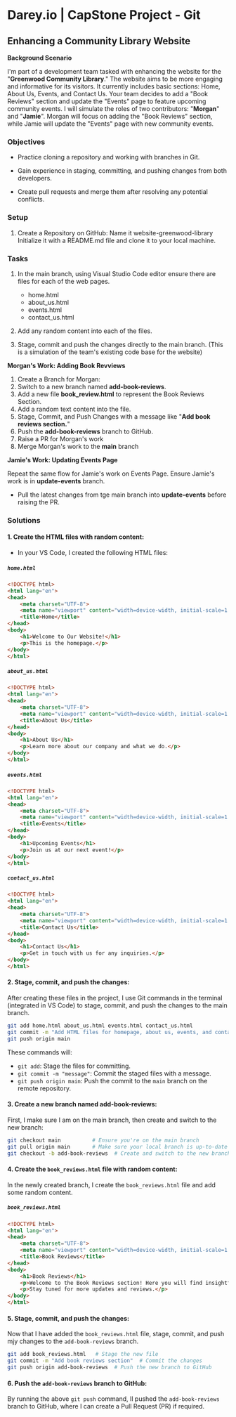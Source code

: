 # Darey.io | CapStone Project - Git

## Enhancing a Community Library Website

**Background Scenario**

I'm part of a development team tasked with enhancing the website for the "**Greenwood Community Library**." 
The website aims to be more engaging and informative for its visitors. It currently includes basic sections: 
Home, About Us, Events, and Contact Us. Your team decides to add a "Book Reviews" section and update the "Events" 
page to feature upcoming community events.
I will simulate the roles of two contributors: "**Morgan**" and "**Jamie**". Morgan will focus on adding the "Book 
Reviews" section, while Jamie will update the "Events" page with new community events.

### Objectives

* Practice cloning a repository and working with branches in Git.

* Gain experience in staging, committing, and pushing changes from both developers.

* Create pull requests and merge them after resolving any potential conflicts.


### Setup

1. Create a Repository on GitHub:
Name it website-greenwood-library
Initialize it with a README.md file and clone it to your local machine.

### Tasks

1. In the main branch, using Visual Studio Code editor ensure there are files for each of the web pages.
    - home.html
    - about_us.html
    - events.html
    - contact_us.html

2. Add any random content into each of the files.

3. Stage, commit and push the changes directly to the main branch. (This is a simulation of the team's existing code base for the website)

**Morgan's Work: Adding Book Revviews**
1. Create a Branch for Morgan:
2. Switch to a new branch named **add-book-reviews**.
3. Add a new file **book_review.html** to represent the Book Reviews Section.
4. Add a random text content into the file.
5. Stage, Commit, and Push Changes with a message like "**Add book reviews section.**"
6. Push the **add-book-reviews** branch to GitHub.
7. Raise a PR for Morgan's work
8. Merge Morgan's work to the **main** branch

**Jamie's Work: Updating Events Page**

Repeat the same flow for Jamie's work on Events Page. Ensure Jamie's work is in **update-events** branch.
- Pull the latest changes from tge main branch into **update-events** before raising the PR.

### Solutions

#### 1. Create the HTML files with random content:

- In your VS Code, I created the following HTML files:

##### `home.html`
```html
<!DOCTYPE html>
<html lang="en">
<head>
    <meta charset="UTF-8">
    <meta name="viewport" content="width=device-width, initial-scale=1.0">
    <title>Home</title>
</head>
<body>
    <h1>Welcome to Our Website!</h1>
    <p>This is the homepage.</p>
</body>
</html>
```

##### `about_us.html`
```html
<!DOCTYPE html>
<html lang="en">
<head>
    <meta charset="UTF-8">
    <meta name="viewport" content="width=device-width, initial-scale=1.0">
    <title>About Us</title>
</head>
<body>
    <h1>About Us</h1>
    <p>Learn more about our company and what we do.</p>
</body>
</html>
```

##### `events.html`
```html
<!DOCTYPE html>
<html lang="en">
<head>
    <meta charset="UTF-8">
    <meta name="viewport" content="width=device-width, initial-scale=1.0">
    <title>Events</title>
</head>
<body>
    <h1>Upcoming Events</h1>
    <p>Join us at our next event!</p>
</body>
</html>
```

##### `contact_us.html`
```html
<!DOCTYPE html>
<html lang="en">
<head>
    <meta charset="UTF-8">
    <meta name="viewport" content="width=device-width, initial-scale=1.0">
    <title>Contact Us</title>
</head>
<body>
    <h1>Contact Us</h1>
    <p>Get in touch with us for any inquiries.</p>
</body>
</html>
```

#### 2. Stage, commit, and push the changes:

After creating these files in the project, I use Git commands in the terminal (integrated in VS Code) to stage, commit, and push the changes to the main branch.

```bash
git add home.html about_us.html events.html contact_us.html
git commit -m "Add HTML files for homepage, about us, events, and contact us"
git push origin main
```

These commands will:

- `git add`: Stage the files for committing.
- `git commit -m "message"`: Commit the staged files with a message.
- `git push origin main`: Push the commit to the `main` branch on the remote repository.

#### 3. Create a new branch named add-book-reviews:

First, I make sure I am on the main branch, then create and switch to the new branch:

```bash
git checkout main          # Ensure you're on the main branch
git pull origin main       # Make sure your local branch is up-to-date
git checkout -b add-book-reviews  # Create and switch to the new branch
```

#### 4. Create the `book_reviews.html` file with random content:

In the newly created branch, I create the `book_reviews.html` file and add some random content.

##### `book_reviews.html`
```html
<!DOCTYPE html>
<html lang="en">
<head>
    <meta charset="UTF-8">
    <meta name="viewport" content="width=device-width, initial-scale=1.0">
    <title>Book Reviews</title>
</head>
<body>
    <h1>Book Reviews</h1>
    <p>Welcome to the Book Reviews section! Here you will find insightful reviews of various books.</p>
    <p>Stay tuned for more updates and reviews.</p>
</body>
</html>
```

#### 5. Stage, commit, and push the changes:

Now that I have added the `book_reviews.html` file, stage, commit, and push mjy changes to the `add-book-reviews` branch.

```bash
git add book_reviews.html   # Stage the new file
git commit -m "Add book reviews section"  # Commit the changes
git push origin add-book-reviews  # Push the new branch to GitHub
```

#### 6. Push the `add-book-reviews` branch to GitHub:

By running the above `git push` command, Il pushed the `add-book-reviews` branch to GitHub, where I can create a Pull Request (PR) if required.